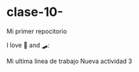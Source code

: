# clase-10-

Mi primer repocitorio

I love :car: and 🛹:

Mi ultima linea de trabajo
Nueva actividad 3

